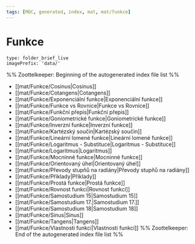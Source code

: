 ```yaml
---
tags: [MOC, generated, index, mat, mat/funkce]
---
```

# Funkce
```ccard
type: folder_brief_live
imagePrefix: 'data/'
```
%% Zoottelkeeper: Beginning of the autogenerated index file list  %%
-  [[mat/Funkce/Cosinus|Cosinus]]
-  [[mat/Funkce/Cotangens|Cotangens]]
-  [[mat/Funkce/Exponenciální funkce|Exponenciální funkce]]
-  [[mat/Funkce/Funkce vs Rovnice|Funkce vs Rovnice]]
-  [[mat/Funkce/Funkční přepis|Funkční přepis]]
-  [[mat/Funkce/Goniometrické funkce|Goniometrické funkce]]
-  [[mat/Funkce/Inverzní funkce|Inverzní funkce]]
-  [[mat/Funkce/Kartézský součin|Kartézský součin]]
-  [[mat/Funkce/Lineární lomené funkce|Lineární lomené funkce]]
-  [[mat/Funkce/Logaritmus - Substituce|Logaritmus - Substituce]]
-  [[mat/Funkce/Logaritmus|Logaritmus]]
-  [[mat/Funkce/Mocninné funkce|Mocninné funkce]]
-  [[mat/Funkce/Orientovaný úhel|Orientovaný úhel]]
-  [[mat/Funkce/Převody stupňů na radiány|Převody stupňů na radiány]]
-  [[mat/Funkce/Příklady|Příklady]]
-  [[mat/Funkce/Prostá funkce|Prostá funkce]]
-  [[mat/Funkce/Rovnost funkcí|Rovnost funkcí]]
-  [[mat/Funkce/Samostudium 15|Samostudium 15]]
-  [[mat/Funkce/Samostudium 17.|Samostudium 17.]]
-  [[mat/Funkce/Samostudium 18|Samostudium 18]]
-  [[mat/Funkce/Sinus|Sinus]]
-  [[mat/Funkce/Tangens|Tangens]]
-  [[mat/Funkce/Vlastnosti funkcí|Vlastnosti funkcí]]
%% Zoottelkeeper: End of the autogenerated index file list  %%
